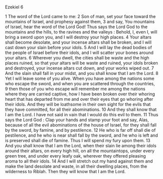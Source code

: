 Ezekiel 6

1	The word of the Lord came to me:
2	Son of man, set your face toward the mountains of Israel, and prophesy against them,
3	and say, You mountains of Israel, hear the word of the Lord God! Thus says the Lord God to the mountains and the hills, to the ravines and the valleys : Behold, I, even I, will bring a sword upon you, and I will destroy your high places.
4	Your altars shall become desolate, and your incense altars shall be broken, and I will cast down your slain before your idols.
5	And I will lay the dead bodies of the people of Israel before their idols, and I will scatter your bones around your altars.
6	Wherever you dwell, the cities shall be waste and the high places ruined, so that your altars will be waste and ruined, your idols broken and destroyed, your incense altars cut down, and your works wiped out.
7	And the slain shall fall in your midst, and you shall know that I am the Lord.
8	Yet I will leave some of you alive. When you have among the nations some who escape the sword, and when you are scattered through the countries,
9	then those of you who escape will remember me among the nations where they are carried captive, how I have been broken over their whoring heart that has departed from me and over their eyes that go whoring after their idols. And they will be loathsome in their own sight for the evils that they have committed, for all their abominations.
10	And they shall know that I am the Lord. I have not said in vain that I would do this evil to them.
11	Thus says the Lord God : Clap your hands and stamp your foot and say, Alas, because of all the evil abominations of the house of Israel, for they shall fall by the sword, by famine, and by pestilence.
12	He who is far off shall die of pestilence, and he who is near shall fall by the sword, and he who is left and is preserved shall die of famine. Thus I will spend my fury upon them.
13	And you shall know that I am the Lord, when their slain lie among their idols around their altars, on every high hill, on all the mountaintops, under every green tree, and under every leafy oak, wherever they offered pleasing aroma to all their idols.
14	And I will stretch out my hand against them and make the land desolate and waste, in all their dwelling places, from the wilderness to Riblah. Then they will know that I am the Lord.

